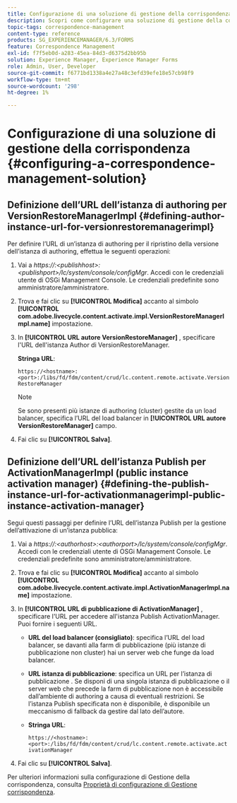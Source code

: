 ```yaml
---
title: Configurazione di una soluzione di gestione della corrispondenza
description: Scopri come configurare una soluzione di gestione della corrispondenza in un ambiente AEM Forms.
topic-tags: correspondence-management
content-type: reference
products: SG_EXPERIENCEMANAGER/6.3/FORMS
feature: Correspondence Management
exl-id: f7f5eb0d-a283-45ea-84d3-d6375d2bb95b
solution: Experience Manager, Experience Manager Forms
role: Admin, User, Developer
source-git-commit: f6771bd1338a4e27a48c3efd39efe18e57cb98f9
workflow-type: tm+mt
source-wordcount: '298'
ht-degree: 1%

---
```


# Configurazione di una soluzione di gestione della corrispondenza {#configuring-a-correspondence-management-solution}

## Definizione dell’URL dell’istanza di authoring per VersionRestoreManagerImpl {#defining-author-instance-url-for-versionrestoremanagerimpl}

Per definire l’URL di un’istanza di authoring per il ripristino della versione dell’istanza di authoring, effettua le seguenti operazioni:

1. Vai a *https://:&lt;publishhost>:&lt;publishport>/lc/system/console/configMgr*. Accedi con le credenziali utente di OSGi Management Console. Le credenziali predefinite sono amministratore/amministratore.
1. Trova e fai clic su **[!UICONTROL Modifica]** accanto al simbolo **[!UICONTROL com.adobe.livecycle.content.activate.impl.VersionRestoreManagerImpl.name]** impostazione.
1. In **[!UICONTROL URL autore VersionRestoreManager]** , specificare l&#39;URL dell&#39;istanza Author di VersionRestoreManager.

   **Stringa URL**:

   `https://<hostname>:<port>:/libs/fd/fdm/content/crud/lc.content.remote.activate.VersionRestoreManager`

   >[!NOTE]
   >
   >Se sono presenti più istanze di authoring (cluster) gestite da un load balancer, specifica l’URL del load balancer in **[!UICONTROL URL autore VersionRestoreManager]** campo.

1. Fai clic su **[!UICONTROL Salva]**.

## Definizione dell’URL dell’istanza Publish per ActivationManagerImpl (public instance activation manager) {#defining-the-publish-instance-url-for-activationmanagerimpl-public-instance-activation-manager}

Segui questi passaggi per definire l’URL dell’istanza Publish per la gestione dell’attivazione di un’istanza pubblica:

1. Vai a *https://:&lt;authorhost>:&lt;authorport>/lc/system/console/configMgr*. Accedi con le credenziali utente di OSGi Management Console. Le credenziali predefinite sono amministratore/amministratore.
1. Trova e fai clic su **[!UICONTROL Modifica]** accanto al simbolo **[!UICONTROL com.adobe.livecycle.content.activate.impl.ActivationManagerImpl.name]** impostazione.
1. In **[!UICONTROL URL di pubblicazione di ActivationManager]** , specificare l&#39;URL per accedere all&#39;istanza Publish ActivationManager. Puoi fornire i seguenti URL.

   * **URL del load balancer (consigliato)**: specifica l’URL del load balancer, se davanti alla farm di pubblicazione (più istanze di pubblicazione non cluster) hai un server web che funge da load balancer.
   * **URL istanza di pubblicazione**: specifica un URL per l’istanza di pubblicazione . Se disponi di una singola istanza di pubblicazione o il server web che precede la farm di pubblicazione non è accessibile dall’ambiente di authoring a causa di eventuali restrizioni. Se l’istanza Publish specificata non è disponibile, è disponibile un meccanismo di fallback da gestire dal lato dell’autore.
   * **Stringa URL**:

     `https://<hostname>:<port>:/libs/fd/fdm/content/crud/lc.content.remote.activate.activationManager`

1. Fai clic su **[!UICONTROL Salva]**.

Per ulteriori informazioni sulla configurazione di Gestione della corrispondenza, consulta [Proprietà di configurazione di Gestione corrispondenza](https://helpx.adobe.com/aem-forms/6-2/cm-configuration-properties.html).
